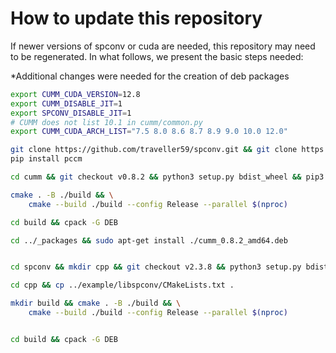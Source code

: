 
# How to update this repository

If newer versions of spconv or cuda are needed, this repository may need to be regenerated.
In what follows, we present the basic steps needed:

*Additional changes were needed for the creation of deb packages

```bash
export CUMM_CUDA_VERSION=12.8
export CUMM_DISABLE_JIT=1
export SPCONV_DISABLE_JIT=1
# CUMM does not list 10.1 in cumm/common.py
export CUMM_CUDA_ARCH_LIST="7.5 8.0 8.6 8.7 8.9 9.0 10.0 12.0"

git clone https://github.com/traveller59/spconv.git && git clone https://github.com/FindDefinition/cumm
pip install pccm

cd cumm && git checkout v0.8.2 && python3 setup.py bdist_wheel && pip3 install dist/cumm_cu128-0.8.2-cp310-cp310-linux_x86_64.whl

cmake . -B ./build && \
    cmake --build ./build --config Release --parallel $(nproc)

cd build && cpack -G DEB

cd ../_packages && sudo apt-get install ./cumm_0.8.2_amd64.deb


cd spconv && mkdir cpp && git checkout v2.3.8 && python3 setup.py bdist_wheel && python3 -m spconv.gencode --include=./cpp/include --src=./cpp/src  --inference_only=True

cd cpp && cp ../example/libspconv/CMakeLists.txt .

mkdir build && cmake . -B ./build && \
    cmake --build ./build --config Release --parallel $(nproc)


cd build && cpack -G DEB
```